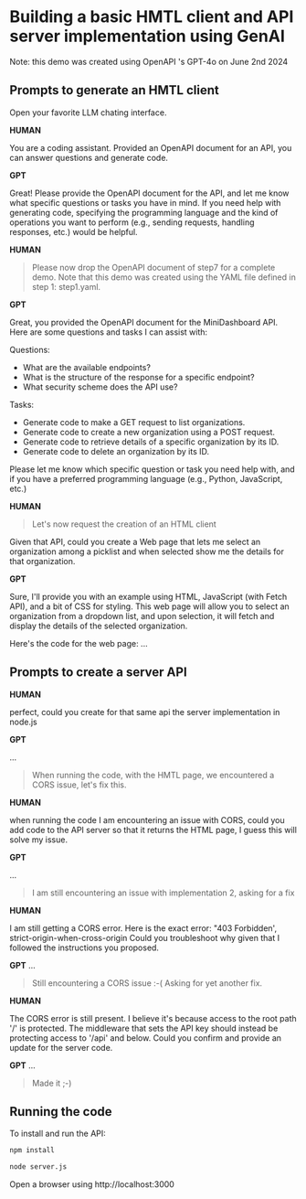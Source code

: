 # Building a basic HMTL client and API server implementation using GenAI

Note: this demo was created using OpenAPI 's GPT-4o on June 2nd 2024
## Prompts to generate an HMTL client

Open your favorite LLM chating interface.

**HUMAN**

You are a coding assistant.
Provided an OpenAPI document for an API, you can answer questions and generate code.

**GPT**

Great! Please provide the OpenAPI document for the API, and let me know what specific questions or tasks you have in mind. If you need help with generating code, specifying the programming language and the kind of operations you want to perform (e.g., sending requests, handling responses, etc.) would be helpful.

**HUMAN**

> Please now drop the OpenAPI document of step7 for a complete demo.
> Note that this demo was created using the YAML file defined in step 1: step1.yaml.

**GPT**

Great, you provided the OpenAPI document for the MiniDashboard API. Here are some questions and tasks I can assist with:

Questions:
- What are the available endpoints?
- What is the structure of the response for a specific endpoint?
- What security scheme does the API use?

Tasks:
- Generate code to make a GET request to list organizations.
- Generate code to create a new organization using a POST request.
- Generate code to retrieve details of a specific organization by its ID.
- Generate code to delete an organization by its ID.

Please let me know which specific question or task you need help with, and if you have a preferred programming language (e.g., Python, JavaScript, etc.)

**HUMAN**

> Let's now request the creation of an HTML client

Given that API, could you create a Web page that lets me select an organization among a picklist and when selected show me the details for that organization.

**GPT**

Sure, I'll provide you with an example using HTML, JavaScript (with Fetch API), and a bit of CSS for styling. This web page will allow you to select an organization from a dropdown list, and upon selection, it will fetch and display the details of the selected organization.

Here's the code for the web page:
...


## Prompts to create a server API

**HUMAN**

perfect, could you create for that same api the server implementation in node.js

**GPT**

...

> When running the code, with the HMTL page, we encountered a CORS issue, let's fix this.

**HUMAN**

when running the code I am encountering an issue with CORS, could you add code to the API server so that it returns the HTML page, I guess this will solve my issue.

**GPT**

...

> I am still encountering an issue with implementation 2, asking for a fix

**HUMAN**

I am still getting a CORS error. Here is the exact error: "403 Forbidden', strict-origin-when-cross-origin
Could you troubleshoot why given that I followed the instructions you proposed.

**GPT**
...

> Still encountering a CORS issue :-(
> Asking for yet another fix.

**HUMAN**

The CORS error is still present. I believe it's because access to the root path '/' is protected. The middleware that sets the API key should instead be protecting access to '/api' and below. Could you confirm and provide an update for the server code.

**GPT**
...

> Made it ;-)


## Running the code

To install and run the API:

```bash
npm install

node server.js
```

Open a browser using http://localhost:3000

